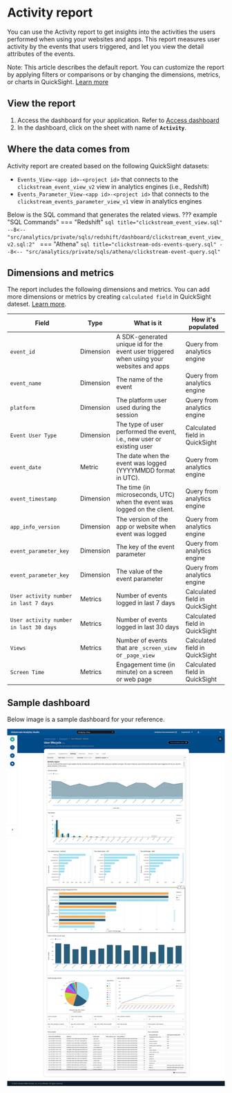 # Activity report
You can use the Activity report to get insights into the activities the users performed when using your websites and apps. This report measures user activity by the events that users triggered, and let you view the detail attributes of the events.

Note: This article describes the default report. You can customize the report by applying filters or comparisons or by changing the dimensions, metrics, or charts in QuickSight. [Learn more](https://docs.aws.amazon.com/quicksight/latest/user/working-with-visuals.html)


## View the report
1. Access the dashboard for your application. Refer to [Access dashboard](index.md)
2. In the dashboard, click on the sheet with name of **`Activity`**.

## Where the data comes from
Activity report are created based on the following QuickSight datasets:

- `Events_View-<app id>-<project id>` that connects to the `clickstream_event_view_v2` view in analytics engines (i.e., Redshift)
- `Events_Parameter_View-<app id>-<project id>` that connects to the `clickstream_events_parameter_view_v1` view in analytics engines  

Below is the SQL command that generates the related views.
??? example "SQL Commands"
    === "Redshift"
        ```sql title="clickstream_event_view.sql"
        --8<-- "src/analytics/private/sqls/redshift/dashboard/clickstream_event_view_v2.sql:2"
        ```
    === "Athena"
        ```sql title="clickstream-ods-events-query.sql"
        --8<-- "src/analytics/private/sqls/athena/clickstream-event-query.sql"
        ```

## Dimensions and metrics
The report includes the following dimensions and metrics. You can add more dimensions or metrics by creating `calculated field` in QuickSight dateset. [Learn more](https://docs.aws.amazon.com/quicksight/latest/user/adding-a-calculated-field-analysis.html). 

|Field | Type| What is it | How it's populated|
|----------|---|---------|--------------------|
|`event_id`| Dimension | A SDK-generated unique id for the event user triggered when using your websites and apps | Query from analytics engine|
|`event_name`| Dimension |The name of the event  | Query from analytics engine|
|`platform`| Dimension | The platform user used during the session  | Query from analytics engine|
|`Event User Type`| Dimension | The type of user performed the event, i.e., new user or existing user  | Calculated field in QuickSight|
|`event_date`| Metric | The date when the event was logged (YYYYMMDD format in UTC).  | Query from analytics engine|
|`event_timestamp`| Dimension | The time (in microseconds, UTC) when the event was logged on the client. | Query from analytics engine|
|`app_info_version`| Dimension | The version of the app or website when event was logged  | Query from analytics engine|
|`event_parameter_key`| Dimension | The key of the event parameter  | Query from analytics engine|
|`event_parameter_key`| Dimension | The value of the event parameter  | Query from analytics engine|
|`User activity number in last 7 days`| Metrics | Number of events logged in last 7 days  | Calculated field in QuickSight|
|`User activity number in last 30 days`| Metrics | Number of events logged in last 30 days  | Calculated field in QuickSight|
|`Views`| Metrics | Number of events that are `_screen_view` or `_page_view`  | Calculated field in QuickSight|
|`Screen Time`| Metrics | Engagement time (in minute) on a screen or web page  | Calculated field in QuickSight|


## Sample dashboard
Below image is a sample dashboard for your reference.

![dashboard-activity](../../images/analytics/dashboard/activity.png)